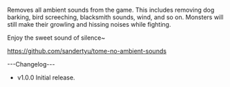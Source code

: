Removes all ambient sounds from the game. This includes removing dog barking, bird screeching, blacksmith sounds, wind, and so on. Monsters will still make their growling and hissing noises while fighting.

Enjoy the sweet sound of silence~

https://github.com/sandertyu/tome-no-ambient-sounds

---Changelog---
- v1.0.0 Initial release.

